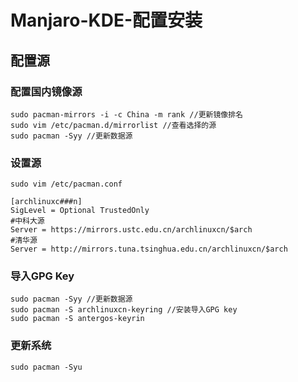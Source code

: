 # Manjaro-KDE-配置安装

## 配置源

### 配置国内镜像源

```
sudo pacman-mirrors -i -c China -m rank //更新镜像排名
sudo vim /etc/pacman.d/mirrorlist //查看选择的源
sudo pacman -Syy //更新数据源
```

### 设置源

    sudo vim /etc/pacman.conf

    [archlinuxc###n]
    SigLevel = Optional TrustedOnly
    #中科大源
    Server = https://mirrors.ustc.edu.cn/archlinuxcn/$arch
    #清华源
    Server = http://mirrors.tuna.tsinghua.edu.cn/archlinuxcn/$arch

### 导入GPG Key

    sudo pacman -Syy //更新数据源
    sudo pacman -S archlinuxcn-keyring //安装导入GPG key
    sudo pacman -S antergos-keyrin

### 更新系统

    sudo pacman -Syu
